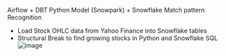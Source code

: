Airflow + DBT Python Model (Snowpark) + Snowflake Match pattern Recognition
- Load Stock OHLC data from Yahoo Finance into Snowflake tables
- Structural Break to find growing stocks in Python and Snowflake SQL
![image](https://github.com/KaterynaD/Growing-Stocks/assets/16999229/e1d88829-e246-4bfe-b62f-b6b37bccd06b)
